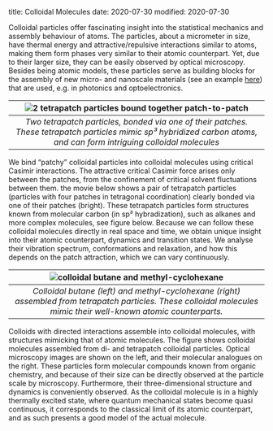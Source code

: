 title: Colloidal Molecules
date: 2020-07-30
modified: 2020-07-30

Colloidal particles offer fascinating insight into the statistical mechanics and assembly behaviour of atoms. 
The particles, about a micrometer in size, have thermal energy and attractive/repulsive interactions similar to atoms,
making them form phases very similar to their atomic counterpart. Yet, due to their larger size, they can be easily 
observed by optical microscopy. Besides being atomic models, these particles serve as building blocks for the assembly 
of new micro- and nanoscale materials (see an example [here]({filename}2d-colloidal-materials.md)) that are used, e.g. 
in photonics and optoelectronics. 

| ![2 tetrapatch particles bound together patch-to-patch]({static}/images/tetrapatch_binding.gif "2 tetrapatch particles bound together patch-to-patch") | 
|:--:| 
| *Two tetrapatch particles, bonded via one of their patches. These tetrapatch particles mimic sp³ hybridized carbon atoms, and can form intriguing colloidal molecules* |

We bind “patchy” colloidal particles into colloidal molecules using critical Casimir interactions. The attractive
critical Casimir force arises only between the patches, from the confinement of critical solvent fluctuations between them.
the movie below shows a pair of tetrapatch particles (particles with four patches in tetragonal coordination) clearly bonded 
via one of their patches (bright). These tetrapatch particles form structures known from molecular carbon (in sp³ hybradization),
such as alkanes and more complex molecules, see figure below. Because we can follow these colloidal molecules directly in real 
space and time, we obtain unique insight into their atomic counterpart, dynamics and transition states. We analyse their vibration 
spectrum, conformations and relaxation, and how this depends on the patch attraction, which we can vary continuously.

| ![colloidal butane and methyl-cyclohexane]({static}/images/colloidal-molecules.png "colloidal butane and methyl-cyclohexane") | 
|:--:| 
| *Colloidal butane (left) and methyl-cyclohexane (right) assembled from tetrapatch particles. These colloidal molecules mimic their well-known atomic counterparts.* |

Colloids with directed interactions assemble into colloidal molecules, with structures mimicking that of atomic molecules. The 
figure shows colloidal molecules assembled from di- and tetrapatch colloidal particles. Optical microscopy images are shown on 
the left, and their molecular analogues on the right. These particles form molecular compounds known from organic chemistry, 
and because of their size can be directly observed at the particle scale by microscopy. Furthermore, their three-dimensional 
structure and dynamics is conveniently observed. As the colloidal molecule is in a highly thermally excited state, where quantum 
mechanical states become quasi continuous, it corresponds to the classical limit of its atomic counterpart, and as such presents 
a good model of the actual molecule.